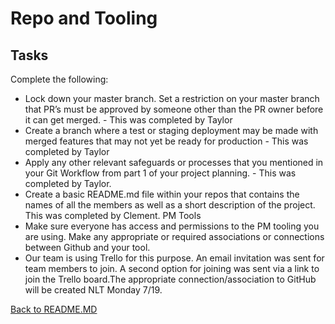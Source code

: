 # Repo and Tooling

## Tasks

Complete the following:

- Lock down your master branch. Set a restriction on your master branch that PR’s must be approved by someone other than the PR owner before it can get merged. - This was completed by Taylor
- Create a branch where a test or staging deployment may be made with merged features that may not yet be ready for production - This was completed by Taylor
- Apply any other relevant safeguards or processes that you mentioned in your Git Workflow from part 1 of your project planning. - This was completed by Taylor.
- Create a basic README.md file within your repos that contains the names of all the members as well as a short description of the project. This was completed by Clement.
  PM Tools
- Make sure everyone has access and permissions to the PM tooling you are using. Make any appropriate or required associations or connections between Github and your tool.
- Our team is using Trello for this purpose. An email invitation was sent for team members to join. A second option for joining was sent via a link to join the Trello board.The appropriate connection/association to GitHub will be created NLT Monday 7/19.

[Back to README.MD](../README.MD)
